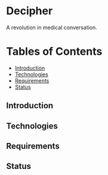 # Decipher
A revolution in medical conversation.

# Tables of Contents
* [Introduction](https://github.com/soodshru/Decipher#introduction)
* [Technologies](https://github.com/soodshru/Decipher#technologies)
* [Requirements](https://github.com/soodshru/Decipher#requirements)
* [Status](https://github.com/soodshru/Decipher#status)

## Introduction

## Technologies

## Requirements

## Status

